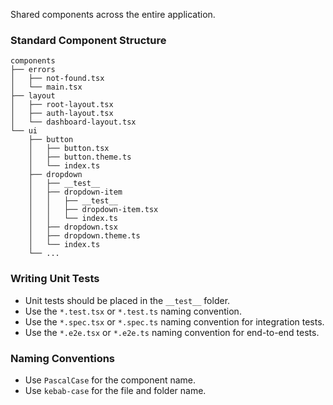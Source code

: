 Shared components across the entire application.

### Standard Component Structure

```
components
├── errors
│   ├── not-found.tsx
│   └── main.tsx
├── layout
│   ├── root-layout.tsx
│   ├── auth-layout.tsx
│   └── dashboard-layout.tsx
└── ui
    ├── button
    │   ├── button.tsx
    │   ├── button.theme.ts
    │   └── index.ts
    ├── dropdown
    │   ├── __test__
    │   ├── dropdown-item
    │   │   ├── __test__
    │   │   ├── dropdown-item.tsx
    │   │   └── index.ts
    │   ├── dropdown.tsx
    │   ├── dropdown.theme.ts
    │   └── index.ts
    └── ...
```

### Writing Unit Tests

- Unit tests should be placed in the `__test__` folder.
- Use the `*.test.tsx` or `*.test.ts` naming convention.
- Use the `*.spec.tsx` or `*.spec.ts` naming convention for integration tests.
- Use the `*.e2e.tsx` or `*.e2e.ts` naming convention for end-to-end tests.

### Naming Conventions

- Use `PascalCase` for the component name.
- Use `kebab-case` for the file and folder name.
